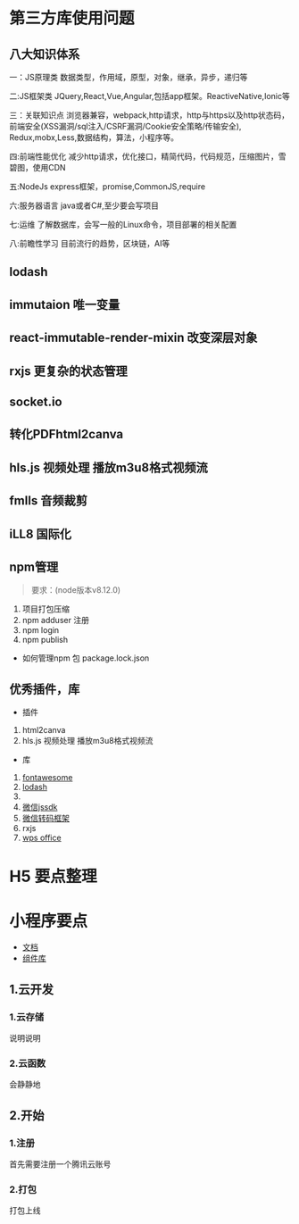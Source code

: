 # 第三方库使用问题
## 八大知识体系

一：JS原理类
数据类型，作用域，原型，对象，继承，异步，递归等

二:JS框架类
JQuery,React,Vue,Angular,包括app框架。ReactiveNative,Ionic等

三：关联知识点
浏览器兼容，webpack,http请求，http与https以及http状态码，前端安全(XSS漏洞/sql注入/CSRF漏洞/Cookie安全策略/传输安全),
Redux,mobx,Less,数据结构，算法，小程序等。

四:前端性能优化
减少http请求，优化接口，精简代码，代码规范，压缩图片，雪碧图，使用CDN

五:NodeJs
express框架，promise,CommonJS,require

六:服务器语言
java或者C#,至少要会写项目

七:运维
了解数据库，会写一般的Linux命令，项目部署的相关配置

八:前瞻性学习
目前流行的趋势，区块链，AI等

## lodash
## immutaion 唯一变量
## react-immutable-render-mixin 改变深层对象
## rxjs 更复杂的状态管理
## socket.io
## 转化PDFhtml2canva
## hls.js 视频处理 播放m3u8格式视频流
## fmlls 音频裁剪
## iLL8 国际化
## npm管理
> 要求：(node版本v8.12.0)
   1. 项目打包压缩
   2. npm adduser  注册
   2. npm login
   2. npm publish
- 如何管理npm 包 package.lock.json

## 优秀插件，库
- 插件
1. html2canva
2. hls.js 视频处理 播放m3u8格式视频流
- 库
1. [fontawesome](http://www.fontawesome.com.cn/faicons/)
2. [lodash](https://lodash.com/docs/4.17.11)
3. 
4. [微信jssdk](https://developers.weixin.qq.com/doc/offiaccount/OA_Web_Apps/JS-SDK.html)
5. [微信转码框架](https://uniapp.dcloud.io/)
6. rxjs
7. [wps office](https://view.officeapps.live.com/op/view.aspx)
# H5 要点整理
# 小程序要点
- [文档](https://developers.weixin.qq.com/miniprogram/dev/api/media/image/wx.chooseImage.html)
- [组件库](https://youzan.github.io/vant-weapp/#/field)

## 1.云开发
### 1.云存储
说明说明
### 2.云函数
会静静地

## 2.开始
### 1.注册
首先需要注册一个腾讯云账号
### 2.打包
打包上线